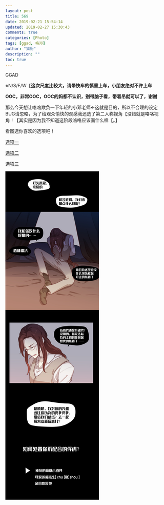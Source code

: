 ```yaml
---
layout: post
title: 569
date: 2019-02-21 15:54:14
updated: 2019-02-27 15:30:43
comments: true
categories: [Photo]
tags: [ggad, 格邓]
author: "猫厨"
description: ""
toc: true
---
```


<p>GGAD</p> 
<p>※N/S/F/W【<strong>这次尺度比较大，请晕快车的慎重上车，小朋友绝对不许上车</strong></p> 
<p><strong>OOC，非常OOC，OOC的妈都不认识，别带脑子看，带着吊就可以了，谢谢</strong></p> 
<p>那么今天想让咯咯欺负一下年轻的小邓老师←这就是目的，所以不合理的设定BUG请忽略，为了给观众愉快的观感我还选了第二人称视角【没错就是咯咯视角！【其实是因为我不知道这阶段咯咯应该画什么样【。】</p> 
<p>看图选你喜欢的选项吧！</p> 
<p><a rel="nofollow" href="https://images-wixmp-ed30a86b8c4ca887773594c2.wixmp.com/intermediary/f/d97cf4c4-1f95-4c79-9e66-10b31d5fac97/dd0bucl-64fa99c6-2d28-47fa-a1b5-2baa90c2c67f.jpg" target="_blank"  >选项一</a></p> 
<p><a rel="nofollow" href="https://images-wixmp-ed30a86b8c4ca887773594c2.wixmp.com/intermediary/f/d97cf4c4-1f95-4c79-9e66-10b31d5fac97/dd0hlwr-3ac22fc0-5632-42a3-9fcf-f89dccb482d9.jpg" target="_blank"  >选项二</a></p> 
<p><a rel="nofollow" href="https://images-wixmp-ed30a86b8c4ca887773594c2.wixmp.com/intermediary/f/d97cf4c4-1f95-4c79-9e66-10b31d5fac97/dd0bucs-ac9359de-c4f0-4cf7-ba92-8e525ac9ad94.jpg" target="_blank"  >选项三</a></p>

![](https://raw.githubusercontent.com/alicewish/meowchain247/master/img_cVZNdzJtQk9JV2NyZXptT1lldHRTMjJJdEFmWW1Id2dDcCtMRWlXYkxtdXllVEpUT2VoVlpnPT0.jpg)